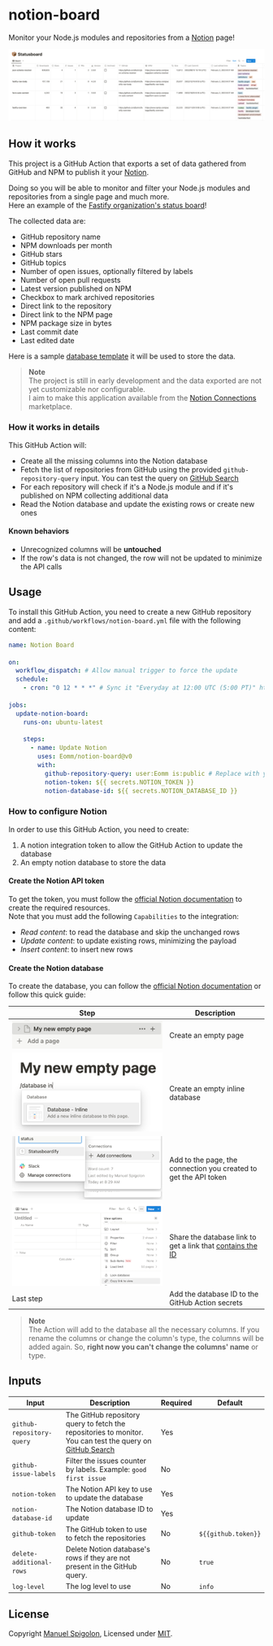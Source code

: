 # notion-board

Monitor your Node.js modules and repositories from a [Notion] page!

[![status board on notion](./images/preview.png)](./images/preview.png)


## How it works

This project is a GitHub Action that exports a set of data gathered from GitHub and NPM to publish it your [Notion].

Doing so you will be able to monitor and filter your Node.js modules and repositories from a single page and much more.  
Here an example of the [Fastify organization's status board](https://eomm.notion.site/7a064537ee794af698684df68e215b54?v=a660ff01ca5344769a5f2b1a1c4eeda4)!

The collected data are:

- GitHub repository name
- NPM downloads per month
- GitHub stars
- GitHub topics
- Number of open issues, optionally filtered by labels
- Number of open pull requests
- Latest version published on NPM
- Checkbox to mark archived repositories
- Direct link to the repository
- Direct link to the NPM page
- NPM package size in bytes
- Last commit date
- Last edited date

Here is a sample [database template] it will be used to store the data.

> **Note**  
> The project is still in early development and the data exported are not yet customizable nor configurable.  
> I aim to make this application available from the [Notion Connections](https://www.notion.so/integrations/all) marketplace.


### How it works in details

This GitHub Action will:

- Create all the missing columns into the Notion database
- Fetch the list of repositories from GitHub using the provided `github-repository-query` input. You can test the query on [GitHub Search]
- For each repository will check if it's a Node.js module and if it's published on NPM collecting additional data
- Read the Notion database and update the existing rows or create new ones

#### Known behaviors

- Unrecognized columns will be **untouched**
- If the row's data is not changed, the row will not be updated to minimize the API calls


## Usage

To install this GitHub Action, you need to create a new GitHub repository and add a `.github/workflows/notion-board.yml` file with the following content:

```yml
name: Notion Board

on:
  workflow_dispatch: # Allow manual trigger to force the update
  schedule:
    - cron: "0 12 * * *" # Sync it "Everyday at 12:00 UTC (5:00 PT)" https://crontab.guru/#0_12_*_*_*

jobs:
  update-notion-board:
    runs-on: ubuntu-latest

    steps:
      - name: Update Notion
        uses: Eomm/notion-board@v0
        with:
          github-repository-query: user:Eomm is:public # Replace with your query eg: "org:fastify"
          notion-token: ${{ secrets.NOTION_TOKEN }}
          notion-database-id: ${{ secrets.NOTION_DATABASE_ID }}
```


### How to configure Notion

In order to use this GitHub Action, you need to create:

1. A notion integration token to allow the GitHub Action to update the database
2. An empty notion database to store the data

#### Create the Notion API token

To get the token, you must follow the [official Notion documentation][1] to create the required resources.  
Note that you must add the following `Capabilities` to the integration:

- _Read content_: to read the database and skip the unchanged rows
- _Update content_: to update existing rows, minimizing the payload
- _Insert content_: to insert new rows

#### Create the Notion database

To create the database, you can follow the [official Notion documentation][2] or follow this quick guide:

Step | Description
--- | ---
![](./images/step-1.png) | Create an empty page
![](./images/step-2.png) | Create an empty inline database
![](./images/step-3.png) | Add to the page, the connection you created to get the API token
![](./images/step-4.png) | Share the database link to get a link that [contains the ID][3]
Last step | Add the database ID to the GitHub Action secrets

> **Note**  
> The Action will add to the database all the necessary columns.
> If you rename the columns or change the column's type, the columns will be added again.
> So, **right now you can't change the columns' name** or type.


## Inputs

| Input | Description | Required | Default |
| --- | --- | --- | --- |
| `github-repository-query` | The GitHub repository query to fetch the repositories to monitor. You can test the query on [GitHub Search] | Yes | |
| `github-issue-labels`     | Filter the issues counter by labels. Example: `good first issue` | No | |
| `notion-token`            | The Notion API key to use to update the database | Yes | |
| `notion-database-id`      | The Notion database ID to update | Yes | |
| `github-token`            | The GitHub token to use to fetch the repositories | No | `${{github.token}}` |
| `delete-additional-rows`  | Delete Notion database's rows if they are not present in the GitHub query. | No | `true` |
| `log-level`               | The log level to use | No | `info` |


## License

Copyright [Manuel Spigolon](https://github.com/Eomm), Licensed under [MIT](./LICENSE).


  [1]: https://developers.notion.com/docs/create-a-notion-integration#step-1-create-an-integration
  [2]: https://developers.notion.com/docs/create-a-notion-integration#step-2-share-a-database-with-your-integration
  [3]: https://developers.notion.com/docs/create-a-notion-integration#step-3-save-the-database-id
  [database template]: https://eomm.notion.site/repository-name-259756cfa17b4ec18f2a9d3e6f66c562
  [Notion]: https://www.notion.so/
  [GitHub Search]: https://github.com/search/
